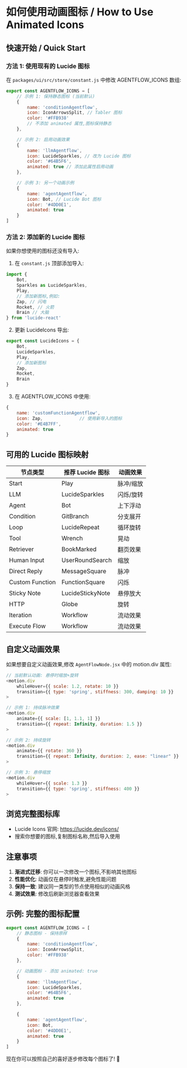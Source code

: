 # 如何使用动画图标 / How to Use Animated Icons

## 快速开始 / Quick Start

### 方法 1: 使用现有的 Lucide 图标

在 `packages/ui/src/store/constant.js` 中修改 AGENTFLOW_ICONS 数组:

```javascript
export const AGENTFLOW_ICONS = [
    // 示例 1: 保持静态图标 (当前默认)
    {
        name: 'conditionAgentflow',
        icon: IconArrowsSplit, // Tabler 图标
        color: '#FFB938'
        // 不添加 animated 属性,图标保持静态
    },

    // 示例 2: 启用动画效果
    {
        name: 'llmAgentflow',
        icon: LucideSparkles, // 改为 Lucide 图标
        color: '#64B5F6',
        animated: true // 添加此属性启用动画
    },

    // 示例 3: 另一个动画示例
    {
        name: 'agentAgentflow',
        icon: Bot, // Lucide Bot 图标
        color: '#4DD0E1',
        animated: true
    }
]
```

### 方法 2: 添加新的 Lucide 图标

如果你想使用的图标还没有导入:

1. 在 `constant.js` 顶部添加导入:

```javascript
import {
    Bot,
    Sparkles as LucideSparkles,
    Play,
    // 添加新图标,例如:
    Zap, // 闪电
    Rocket, // 火箭
    Brain // 大脑
} from 'lucide-react'
```

2. 更新 LucideIcons 导出:

```javascript
export const LucideIcons = {
    Bot,
    LucideSparkles,
    Play,
    // 添加新图标
    Zap,
    Rocket,
    Brain
}
```

3. 在 AGENTFLOW_ICONS 中使用:

```javascript
{
    name: 'customFunctionAgentflow',
    icon: Zap,              // 使用新导入的图标
    color: '#E4B7FF',
    animated: true
}
```

## 可用的 Lucide 图标映射

| 节点类型        | 推荐 Lucide 图标 | 动画效果  |
| --------------- | ---------------- | --------- |
| Start           | Play             | 脉冲/缩放 |
| LLM             | LucideSparkles   | 闪烁/旋转 |
| Agent           | Bot              | 上下浮动  |
| Condition       | GitBranch        | 分支展开  |
| Loop            | LucideRepeat     | 循环旋转  |
| Tool            | Wrench           | 晃动      |
| Retriever       | BookMarked       | 翻页效果  |
| Human Input     | UserRoundSearch  | 缩放      |
| Direct Reply    | MessageSquare    | 脉冲      |
| Custom Function | FunctionSquare   | 闪烁      |
| Sticky Note     | LucideStickyNote | 悬停放大  |
| HTTP            | Globe            | 旋转      |
| Iteration       | Workflow         | 流动效果  |
| Execute Flow    | Workflow         | 流动效果  |

## 自定义动画效果

如果想要自定义动画效果,修改 `AgentFlowNode.jsx` 中的 motion.div 属性:

```javascript
// 当前默认动画: 悬停时缩放+旋转
<motion.div
    whileHover={{ scale: 1.2, rotate: 10 }}
    transition={{ type: 'spring', stiffness: 300, damping: 10 }}
>

// 示例 1: 持续脉冲效果
<motion.div
    animate={{ scale: [1, 1.1, 1] }}
    transition={{ repeat: Infinity, duration: 1.5 }}
>

// 示例 2: 持续旋转
<motion.div
    animate={{ rotate: 360 }}
    transition={{ repeat: Infinity, duration: 2, ease: "linear" }}
>

// 示例 3: 悬停缩放
<motion.div
    whileHover={{ scale: 1.3 }}
    transition={{ type: 'spring', stiffness: 400 }}
>
```

## 浏览完整图标库

-   Lucide Icons 官网: https://lucide.dev/icons/
-   搜索你想要的图标,复制图标名称,然后导入使用

## 注意事项

1. **渐进式迁移**: 你可以一次修改一个图标,不影响其他图标
2. **性能优化**: 动画仅在悬停时触发,避免性能问题
3. **保持一致**: 建议同一类型的节点使用相似的动画风格
4. **测试效果**: 修改后刷新浏览器查看效果

## 示例: 完整的图标配置

```javascript
export const AGENTFLOW_ICONS = [
    // 静态图标 - 保持原样
    {
        name: 'conditionAgentflow',
        icon: IconArrowsSplit,
        color: '#FFB938'
    },

    // 动画图标 - 添加 animated: true
    {
        name: 'llmAgentflow',
        icon: LucideSparkles,
        color: '#64B5F6',
        animated: true
    },

    {
        name: 'agentAgentflow',
        icon: Bot,
        color: '#4DD0E1',
        animated: true
    }
]
```

现在你可以按照自己的喜好逐步修改每个图标了! 🎉
